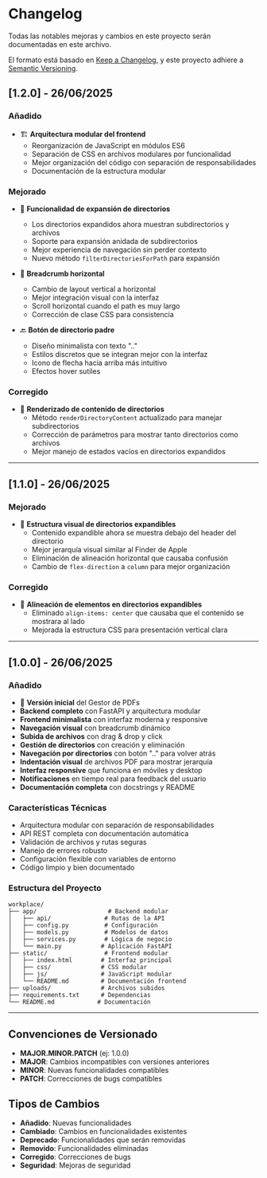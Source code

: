 # Changelog

Todas las notables mejoras y cambios en este proyecto serán documentadas en este archivo.

El formato está basado en [Keep a Changelog](https://keepachangelog.com/es-ES/1.0.0/),
y este proyecto adhiere a [Semantic Versioning](https://semver.org/spec/v2.0.0.html).

## [1.2.0] - 26/06/2025

### Añadido
- 🏗️ **Arquitectura modular del frontend**
  - Reorganización de JavaScript en módulos ES6
  - Separación de CSS en archivos modulares por funcionalidad
  - Mejor organización del código con separación de responsabilidades
  - Documentación de la estructura modular

### Mejorado
- 📁 **Funcionalidad de expansión de directorios**
  - Los directorios expandidos ahora muestran subdirectorios y archivos
  - Soporte para expansión anidada de subdirectorios
  - Mejor experiencia de navegación sin perder contexto
  - Nuevo método `filterDirectoriesForPath` para expansión

- 🍞 **Breadcrumb horizontal**
  - Cambio de layout vertical a horizontal
  - Mejor integración visual con la interfaz
  - Scroll horizontal cuando el path es muy largo
  - Corrección de clase CSS para consistencia

- 🔙 **Botón de directorio padre**
  - Diseño minimalista con texto ".."
  - Estilos discretos que se integran mejor con la interfaz
  - Icono de flecha hacia arriba más intuitivo
  - Efectos hover sutiles

### Corregido
- 🔧 **Renderizado de contenido de directorios**
  - Método `renderDirectoryContent` actualizado para manejar subdirectorios
  - Corrección de parámetros para mostrar tanto directorios como archivos
  - Mejor manejo de estados vacíos en directorios expandidos

---

## [1.1.0] - 26/06/2025

### Mejorado
- 🎨 **Estructura visual de directorios expandibles**
  - Contenido expandible ahora se muestra debajo del header del directorio
  - Mejor jerarquía visual similar al Finder de Apple
  - Eliminación de alineación horizontal que causaba confusión
  - Cambio de `flex-direction` a `column` para mejor organización

### Corregido
- 🔧 **Alineación de elementos en directorios expandibles**
  - Eliminado `align-items: center` que causaba que el contenido se mostrara al lado
  - Mejorada la estructura CSS para presentación vertical clara

---

## [1.0.0] - 26/06/2025

### Añadido
- 🎉 **Versión inicial** del Gestor de PDFs
- **Backend completo** con FastAPI y arquitectura modular
- **Frontend minimalista** con interfaz moderna y responsive
- **Navegación visual** con breadcrumb dinámico
- **Subida de archivos** con drag & drop y click
- **Gestión de directorios** con creación y eliminación
- **Navegación por directorios** con botón ".." para volver atrás
- **Indentación visual** de archivos PDF para mostrar jerarquía
- **Interfaz responsive** que funciona en móviles y desktop
- **Notificaciones** en tiempo real para feedback del usuario
- **Documentación completa** con docstrings y README

### Características Técnicas
- Arquitectura modular con separación de responsabilidades
- API REST completa con documentación automática
- Validación de archivos y rutas seguras
- Manejo de errores robusto
- Configuración flexible con variables de entorno
- Código limpio y bien documentado

### Estructura del Proyecto
```
workplace/
├── app/                    # Backend modular
│   ├── api/               # Rutas de la API
│   ├── config.py          # Configuración
│   ├── models.py          # Modelos de datos
│   ├── services.py        # Lógica de negocio
│   └── main.py           # Aplicación FastAPI
├── static/                # Frontend modular
│   ├── index.html        # Interfaz principal
│   ├── css/              # CSS modular
│   ├── js/               # JavaScript modular
│   └── README.md         # Documentación frontend
├── uploads/              # Archivos subidos
├── requirements.txt      # Dependencias
└── README.md            # Documentación
```

---

## Convenciones de Versionado

- **MAJOR.MINOR.PATCH** (ej: 1.0.0)
- **MAJOR**: Cambios incompatibles con versiones anteriores
- **MINOR**: Nuevas funcionalidades compatibles
- **PATCH**: Correcciones de bugs compatibles

## Tipos de Cambios

- **Añadido**: Nuevas funcionalidades
- **Cambiado**: Cambios en funcionalidades existentes
- **Deprecado**: Funcionalidades que serán removidas
- **Removido**: Funcionalidades eliminadas
- **Corregido**: Correcciones de bugs
- **Seguridad**: Mejoras de seguridad 